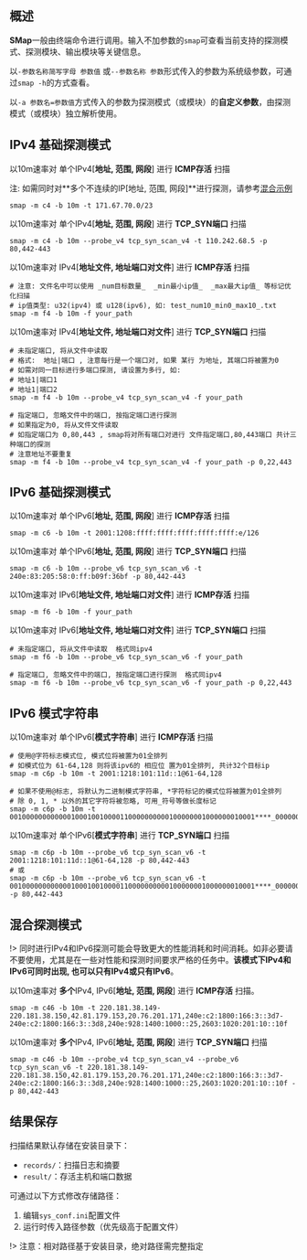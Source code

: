 ## 概述

**SMap**一般由终端命令进行调用。输入不加参数的`smap`可查看当前支持的探测模式、探测模块、输出模块等关键信息。

以`-参数名称简写字母 参数值` 或`--参数名称 参数`形式传入的参数为系统级参数，可通过`smap -h`的方式查看。

以`-a 参数名=参数值`方式传入的参数为探测模式（或模块）的**自定义参数**，由探测模式（或模块）独立解析使用。

## IPv4 基础探测模式

以10m速率对 单个IPv4[**地址, 范围, 网段**] 进行 **ICMP存活** 扫描

注: 如需同时对**多个不连续的IP[地址, 范围, 网段]**进行探测，请参考[混合示例](#混合探测模式)

```shell
smap -m c4 -b 10m -t 171.67.70.0/23
```

以10m速率对 单个IPv4[**地址, 范围, 网段**] 进行 **TCP_SYN端口** 扫描

```shell
smap -m c4 -b 10m --probe_v4 tcp_syn_scan_v4 -t 110.242.68.5 -p 80,442-443
```

以10m速率对 IPv4[**地址文件,  地址端口对文件**] 进行 **ICMP存活** 扫描

```shell
# 注意: 文件名中可以使用 _num目标数量_  _min最小ip值_  _max最大ip值_ 等标记优化扫描
# ip值类型: u32(ipv4) 或 u128(ipv6), 如: test_num10_min0_max10_.txt
smap -m f4 -b 10m -f your_path
```

以10m速率对 IPv4[**地址文件,  地址端口对文件**] 进行 **TCP_SYN端口** 扫描

```shell
# 未指定端口, 将从文件中读取
# 格式:  地址|端口 , 注意每行是一个端口对, 如果 某行 为地址, 其端口将被置为0 
# 如需对同一目标进行多端口探测, 请设置为多行, 如:
# 地址1|端口1
# 地址1|端口2
smap -m f4 -b 10m --probe_v4 tcp_syn_scan_v4 -f your_path

# 指定端口, 忽略文件中的端口, 按指定端口进行探测
# 如果指定为0, 将从文件文件读取
# 如指定端口为 0,80,443 , smap将对所有端口对进行 文件指定端口,80,443端口 共计三种端口的探测
# 注意地址不要重复
smap -m f4 -b 10m --probe_v4 tcp_syn_scan_v4 -f your_path -p 0,22,443
```

## IPv6 基础探测模式

以10m速率对 单个IPv6[**地址, 范围, 网段**] 进行 **ICMP存活** 扫描

```shell
smap -m c6 -b 10m -t 2001:1208:ffff:ffff:ffff:ffff:ffff:e/126
```

以10m速率对 单个IPv6[**地址, 范围, 网段**] 进行 **TCP_SYN端口** 扫描

```shell
smap -m c6 -b 10m --probe_v6 tcp_syn_scan_v6 -t 240e:83:205:58:0:ff:b09f:36bf -p 80,442-443
```

以10m速率对 IPv6[**地址文件,  地址端口对文件**] 进行 **ICMP存活** 扫描

```shell
smap -m f6 -b 10m -f your_path
```

以10m速率对 IPv6[**地址文件,  地址端口对文件**] 进行 **TCP_SYN端口** 扫描

```shell
# 未指定端口, 将从文件中读取  格式同ipv4
smap -m f6 -b 10m --probe_v6 tcp_syn_scan_v6 -f your_path

# 指定端口, 忽略文件中的端口, 按指定端口进行探测  格式同ipv4
smap -m f6 -b 10m --probe_v6 tcp_syn_scan_v6 -f your_path -p 0,22,443
```

## IPv6 模式字符串

以10m速率对 单个IPv6[**模式字符串**] 进行 **ICMP存活** 扫描

```shell
# 使用@字符标志模式位, 模式位将被置为01全排列
# 如模式位为 61-64,128 则将该ipv6的 相应位 置为01全排列, 共计32个目标ip
smap -m c6p -b 10m -t 2001:1218:101:11d::1@61-64,128

# 如果不使用@标志, 将默认为二进制模式字符串, *字符标记的模式位将被置为01全排列
# 除 0, 1, * 以外的其它字符将被忽略, 可用_符号等做长度标记
smap -m c6p -b 10m -t 001000000000000100010010000110000000000100000001000000010001****_000000000000000000000000000000000000000000000000000000000000000*
```

以10m速率对 单个IPv6[**模式字符串**] 进行 **TCP_SYN端口** 扫描

```shell
smap -m c6p -b 10m --probe_v6 tcp_syn_scan_v6 -t 2001:1218:101:11d::1@61-64,128 -p 80,442-443
# 或
smap -m c6p -b 10m --probe_v6 tcp_syn_scan_v6 -t 001000000000000100010010000110000000000100000001000000010001****_000000000000000000000000000000000000000000000000000000000000000* -p 80,442-443
```

## 混合探测模式

!> 同时进行IPv4和IPv6探测可能会导致更大的性能消耗和时间消耗。如非必要请不要使用，尤其是在一些对性能和探测时间要求严格的任务中。**该模式下IPv4和IPv6可同时出现, 也可以只有IPv4或只有IPv6**。

以10m速率对 **多个**IPv4, IPv6[**地址, 范围, 网段**] 进行 **ICMP存活** 扫描。

```shell
smap -m c46 -b 10m -t 220.181.38.149-220.181.38.150,42.81.179.153,20.76.201.171,240e:c2:1800:166:3::3d7-240e:c2:1800:166:3::3d8,240e:928:1400:1000::25,2603:1020:201:10::10f
```

以10m速率对 **多个**IPv4, IPv6[**地址, 范围, 网段**] 进行 **TCP_SYN端口** 扫描

```shell
smap -m c46 -b 10m --probe_v4 tcp_syn_scan_v4 --probe_v6 tcp_syn_scan_v6 -t 220.181.38.149-220.181.38.150,42.81.179.153,20.76.201.171,240e:c2:1800:166:3::3d7-240e:c2:1800:166:3::3d8,240e:928:1400:1000::25,2603:1020:201:10::10f -p 80,442-443
```

## 结果保存 

扫描结果默认存储在安装目录下：

- `records/`：扫描日志和摘要
- `result/`：存活主机和端口数据

可通过以下方式修改存储路径：

1. 编辑`sys_conf.ini`配置文件
2. 运行时传入路径参数（优先级高于配置文件）

!> 注意：相对路径基于安装目录，绝对路径需完整指定

